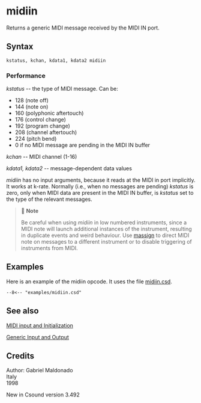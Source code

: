 <!--
id:midiin
category:Real-time MIDI:Generic I/O
-->
# midiin
Returns a generic MIDI message received by the MIDI IN port.

## Syntax
``` csound-orc
kstatus, kchan, kdata1, kdata2 midiin
```

### Performance

_kstatus_ -- the type of MIDI message. Can be:

* 128 (note off)
* 144 (note on)
* 160 (polyphonic aftertouch)
* 176 (control change)
* 192 (program change)
* 208 (channel aftertouch)
* 224 (pitch bend)
* 0 if no MIDI message are pending in the MIDI IN buffer

_kchan_ -- MIDI channel (1-16)

_kdata1, kdata2_ -- message-dependent data values

_midiin_ has no input arguments, because it reads at the MIDI in port implicitly. It works at k-rate. Normally (i.e., when no messages are pending) _kstatus_ is zero, only when MIDI data are present in the MIDI IN buffer, is _kstatus_ set to the type of the relevant messages.

> :memo: **Note**
>
> Be careful when using _midiin_ in low numbered instruments, since a MIDI note will launch additional instances of the instrument, resulting in duplicate events and weird behaviour. Use [massign](../../opcodes/massign) to direct MIDI note on messages to a different instrument or to disable triggering of instruments from MIDI.

## Examples

Here is an example of the midiin opcode. It uses the file [midiin.csd](../../examples/midiin.csd).

``` csound-csd title="Example of the midiin opcode." linenums="1"
--8<-- "examples/midiin.csd"
```

## See also

[MIDI input and Initialization](../../midi/input)

[Generic Input and Output](../../midi/generic)

## Credits

Author: Gabriel Maldonado<br>
Italy<br>
1998<br>

New in Csound version 3.492
